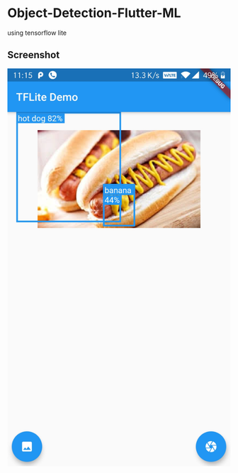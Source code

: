 # Object-Detection-Flutter-ML
  using tensorflow lite


## Screenshot


![GitHub Logo](/screenshot/screenshot-1579369551080.jpg)

